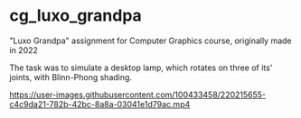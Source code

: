 # cg_luxo_grandpa
"Luxo Grandpa" assignment for Computer Graphics course, originally made in 2022

The task was to simulate a desktop lamp, which rotates on three of its' joints, with Blinn-Phong shading.

https://user-images.githubusercontent.com/100433458/220215655-c4c9da21-782b-42bc-8a8a-03041e1d79ac.mp4

